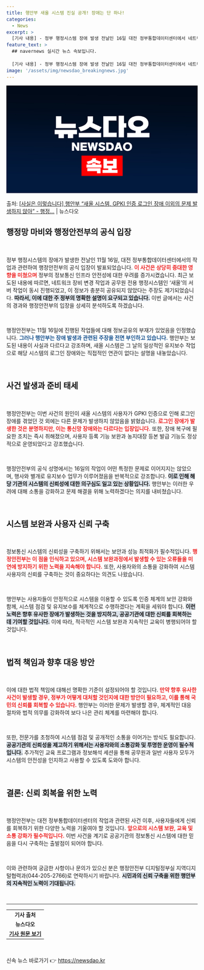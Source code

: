 ```yaml
---
title: 행안부 새올 시스템 진실 공개! 장애는 단 하나!
categories:
  - News
excerpt: >
  [기사 내용] - 정부 행정시스템 장애 발생 전날인 16일 대전 정부통합데이터센터에서 네트워크장비 변경 작업…
feature_text: >
  ## navernews 실시간 뉴스 속보입니다.

  [기사 내용] - 정부 행정시스템 장애 발생 전날인 16일 대전 정부통합데이터센터에서 네트워크장비 변경 작업…
image: '/assets/img/newsdao_breakingnews.jpg'
---
```


![뉴스다오 속보](/assets/img/newsdao_breakingnews.jpg)

<p>출처: <a href="https://newsdao.kr/2589" rel="dofollow">[사실은 이렇습니다] 행안부 “새올 시스템, GPKI 인증 로그인 장애 이외의 문제 발생하지 않아” - 행정…</a> | 뉴스다오</p>

<h2 data-ke-size="size26">행정망 마비와 행정안전부의 공식 입장</h2>

<p data-ke-size="size16">&nbsp;</p>

정부 행정시스템의 장애가 발생한 전날인 11월 16일, 대전 정부통합데이터센터에서의 작업과 관련하여 행정안전부의 공식 입장이 발표되었습니다. <b><span style="color: #ee2323;">이 사건은 상당히 중대한 영향을 미쳤으며</span></b> 정부의 정보통신 인프라 안전성에 대한 우려를 증가시켰습니다. 최근 보도된 내용에 따르면, 네트워크 장비 변경 작업과 공무원 전용 행정시스템인 ‘새올’의 서버 작업이 동시 진행되었고, 이 정보가 충분히 공유되지 않았다는 주장도 제기되었습니다. <b><span style="background-color: #21538527;">따라서, 이에 대한 주 정부의 명확한 설명이 요구되고 있습니다.</span></b> 이번 글에서는 사건의 경과와 행정안전부의 입장을 상세히 분석하도록 하겠습니다.

<p data-ke-size="size16">&nbsp;</p>

행정안전부는 11월 16일에 진행된 작업들에 대해 정보공유의 부재가 있었음을 인정했습니다. <b><span style="color: #1a5490;">그러나 행안부는 장애 발생과 관련된 주장을 전면 부인하고 있습니다.</span></b> 행안부는 보도된 내용이 사실과 다르다고 강조하며, 새올 시스템은 그 날의 일상적인 유지보수 작업으로 해당 시스템의 로그인 장애와는 직접적인 연관이 없다는 설명을 내놓았습니다.

<p data-ke-size="size16">&nbsp;</p>

<h2 data-ke-size="size26">사건 발생과 준비 태세</h2>

<p data-ke-size="size16">&nbsp;</p>

행정안전부는 이번 사건의 원인이 새올 시스템의 사용자가 GPKI 인증으로 인해 로그인 장애를 겪었던 것 외에는 다른 문제가 발생하지 않았음을 밝혔습니다. <b><span style="color: #ee2323;">로그인 장애가 발생한 것은 분명하지만, 이는 통신망 장애와는 다르다는 입장입니다.</span></b> 또한, 장애 복구에 필요한 조치는 즉시 취해졌으며, 사용자 등록 기능 보완과 농지대장 등본 발급 기능도 정상적으로 운영되었다고 강조했습니다.

<p data-ke-size="size16">&nbsp;</p>

행정안전부의 공식 성명에서는 16일의 작업이 어떤 특정한 문제로 이어지지는 않았으며, 행사와 별개로 유지보수 업무가 이루어졌음을 반복적으로 강조합니다. <b><span style="background-color: #21538527;">이로 인해 해당 기관의 시스템의 신뢰성에 대한 의구심도 일고 있는 상황입니다.</span></b> 행안부는 이러한 우려에 대해 소통을 강화하고 문제 해결을 위해 노력하겠다는 의지를 내비쳤습니다.

<p data-ke-size="size16">&nbsp;</p>

<h2 data-ke-size="size26">시스템 보완과 사용자 신뢰 구축</h2>

<p data-ke-size="size16">&nbsp;</p>

정보통신 시스템의 신뢰성을 구축하기 위해서는 보안과 성능 최적화가 필수적입니다. <b><span style="color: #ee2323;">행정안전부는 이 점을 인식하고 있으며, 시스템 보완과정에서 발생할 수 있는 오류들을 미연에 방지하기 위한 노력을 지속해야 합니다.</span></b> 또한, 사용자와의 소통을 강화하여 시스템 사용자의 신뢰를 구축하는 것이 중요하다는 의견도 나왔습니다.

<p data-ke-size="size16">&nbsp;</p>

행안부는 사용자들이 안정적으로 시스템을 이용할 수 있도록 인증 체계의 보안 강화와 함께, 시스템 점검 및 유지보수를 체계적으로 수행하겠다는 계획을 세워야 합니다. <b><span style="background-color: #21538527;">이런 노력은 향후 유사한 장애가 발생하는 것을 방지하고, 공공기관에 대한 신뢰를 회복하는 데 기여할 것입니다.</span></b> 이에 따라, 적극적인 시스템 보완과 지속적인 교육이 병행되어야 할 것입니다.

<p data-ke-size="size16">&nbsp;</p>

<h2 data-ke-size="size26">법적 책임과 향후 대응 방안</h2>

<p data-ke-size="size16">&nbsp;</p>

이에 대한 법적 책임에 대해선 명확한 기준이 설정되어야 할 것입니다. <b><span style="color: #ee2323;">만약 향후 유사한 사건이 발생할 경우, 정부가 어떻게 대처할 것인지에 대한 방안이 필요하고, 이를 통해 국민의 신뢰를 회복할 수 있습니다.</span></b> 행안부는 이러한 문제가 발생할 경우, 체계적인 대응 절차와 법적 의무를 강화하여 보다 나은 관리 체계를 마련해야 합니다.

<p data-ke-size="size16">&nbsp;</p>

또한, 전문가를 초청하여 시스템 점검 및 공개적인 소통을 이어가는 방식도 필요합니다. <b><span style="background-color: #21538527;">공공기관의 신뢰성을 제고하기 위해서는 사용자와의 소통강화 및 투명한 운영이 필수적입니다.</span></b> 추가적인 교육 프로그램과 정보해석 세션을 통해 공무원과 일반 사용자 모두가 시스템의 안전성을 인지하고 사용할 수 있도록 도와야 합니다.

<p data-ke-size="size16">&nbsp;</p>

<h2 data-ke-size="size26">결론: 신뢰 회복을 위한 노력</h2>

<p data-ke-size="size16">&nbsp;</p>

행정안전부는 대전 정부통합데이터센터의 작업과 관련된 사건 이후, 사용자들에게 신뢰를 회복하기 위한 다양한 노력을 기울여야 할 것입니다. <b><span style="color: #ee2323;">앞으로의 시스템 보완, 교육 및 소통 강화가 필수적입니다.</span></b> 이번 사건을 계기로 공공기관의 정보통신 시스템에 대한 믿음을 다시 구축하는 출발점이 되어야 합니다.

<p data-ke-size="size16">&nbsp;</p>

이와 관련하여 궁금한 사항이나 문의가 있으신 분은 행정안전부 디지털정부실 지역디지털협력과(044-205-2766)로 연락하시기 바랍니다. <b><span style="background-color: #21538527;">시민과의 신뢰 구축을 위한 행안부의 지속적인 노력이 기대됩니다.</span></b>

<p data-ke-size="size16">&nbsp;</p>

<hr>

<table style="width: 100%;">
    <tr>
        <td style="text-align: center; height: 17px;"><b>기사 출처</b></td>
    </tr>
    <tr>
        <td style="text-align: center; height: 17px;"><b>뉴스다오</b></td>
    </tr>
    <tr>
        <td style="text-align: center; height: 17px;"><b><a href="https://newsdao.kr/2589" target="_blank">기사 원문 보기</a></b></td>
    </tr>
</table>

<p data-ke-size="size16">&nbsp;</p> 

신속 뉴스 바로가기 👉 <a href="https://newsdao.kr" rel="dofollow">https://newsdao.kr</a>


